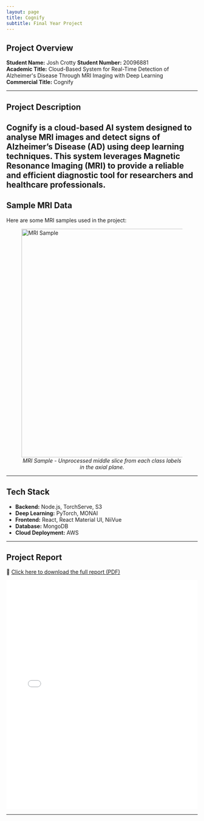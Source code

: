 ```yaml
---
layout: page
title: Cognify
subtitle: Final Year Project
---
```


## Project Overview

**Student Name:** Josh Crotty
**Student Number:** 20096881  
**Academic Title:** Cloud-Based System for Real-Time Detection of Alzheimer's Disease Through MRI Imaging with Deep Learning  
**Commercial Title:** Cognify

---

## **Project Description**

## Cognify is a cloud-based AI system designed to analyse MRI images and detect signs of Alzheimer’s Disease (AD) using deep learning techniques. This system leverages Magnetic Resonance Imaging (MRI) to provide a reliable and efficient diagnostic tool for researchers and healthcare professionals.

## **Sample MRI Data**

Here are some MRI samples used in the project:

<figure>
  <img src="../Zaradin.github.io/assets/img/ADNI_axial_plane_3_labels.png" alt="MRI Sample" width="600"/>
  <figcaption style="text-align: center; font-style: italic;">MRI Sample - Unprocessed middle slice from each class labels in the axial plane.</figcaption>
</figure>

---

## **Tech Stack**

-   **Backend:** Node.js, TorchServe, S3
-   **Deep Learning:** PyTorch, MONAI
-   **Frontend:** React, React Material UI, NiiVue
-   **Database:** MongoDB
-   **Cloud Deployment:** AWS

---

## **Project Report**

🔗 [Click here to download the full report (PDF)](../Zaradin.github.io/assets/docs/Final_Year_Project.pdf)

<embed src="../Zaradin.github.io/assets/docs/Final_Year_Project.pdf" width="100%" height="600px" />

---
